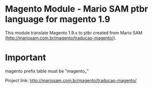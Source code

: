 
# **Magento Module - Mario SAM ptbr language for magento 1.9**

This module translate Magento 1.9.x to ptbr created from Mario SAM (http://mariosam.com.br/magento/traducao-magento/). 

# **Important**

magento prefix table must be "magento_"

Project link: http://mariosam.com.br/magento/traducao-magento/
